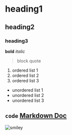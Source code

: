 # heading1
## heading2
### heading3
**bold**
*italic*
> block quote
1. ordered list 1
2. ordered list 2
3. ordered list 3
- unordered list 1
- unordered list 2
- unordered list 3

`code`
[Markdown Doc](file:///C:/Users/mrdan/Downloads/Resume%20First%20Draft.pdf)
---
![smiley](https://i.etsystatic.com/28810262/r/il/2fc5e0/5785166966/il_570xN.5785166966_nvy4.jpg)
